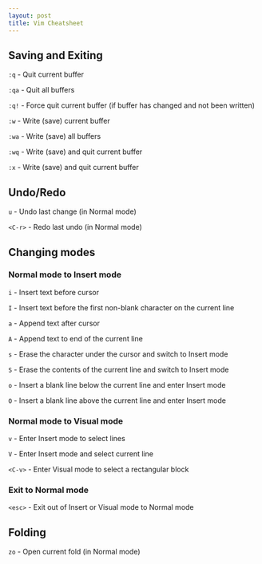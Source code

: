 ```yaml
---
layout: post
title: Vim Cheatsheet
---
```


## Saving and Exiting

`:q` - Quit current buffer

`:qa` - Quit all buffers

`:q!` - Force quit current buffer (if buffer has changed and not been written)

`:w` - Write (save) current buffer

`:wa` - Write (save) all buffers

`:wq` - Write (save) and quit current buffer

`:x` - Write (save) and quit current buffer

## Undo/Redo

`u` - Undo last change (in Normal mode)

`<C-r>` - Redo last undo (in Normal mode)

## Changing modes

### Normal mode to Insert mode

`i` - Insert text before cursor

`I` - Insert text before the first non-blank character on the current line

`a` - Append text after cursor

`A` - Append text to end of the current line

`s` - Erase the character under the cursor and switch to Insert mode

`S` - Erase the contents of the current line and switch to Insert mode

`o` - Insert a blank line below the current line and enter Insert mode

`O` - Insert a blank line above the current line and enter Insert mode

### Normal mode to Visual mode

`v` - Enter Insert mode to select lines

`V` - Enter Insert mode and select current line

`<C-v>` - Enter Visual mode to select a rectangular block

### Exit to Normal mode

`<esc>` - Exit out of Insert or Visual mode to Normal mode

## Folding

`zo` - Open current fold (in Normal mode)
